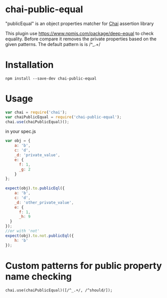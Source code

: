 # chai-public-equal 

"publicEqual" is an object properties matcher for [Chai](http://chaijs.com/) assertion library

This plugin use https://www.npmjs.com/package/deep-equal to check equality. Before compare it removes the private properties based on the given patterns.
The default pattern is is /^_.+/ 

Installation
===========

`npm install --save-dev chai-public-equal`

Usage
=====

```js
var chai = require('chai');
var chaiPublicEqual = require('chai-public-equal');
chai.use(chaiPublicEqual)();
```

in your spec.js
```js
var obj = {
	a: 'b',
	c: 'd',
	_d: 'private_value',
	e: {
	  f: 1,
	  _g: 2
	}
};
	
expect(obj).to.publicEql({
	a: 'b',
	c: 'd',
	_d: 'other_private_value',
	e: {
	  f: 1,
	  _h: 9
  }	  
});
//or with 'not'
expect(obj).to.not.publicEql({
	h: 'b'
});
```

Custom patterns for public property name checking
=====

`chai.use(chaiPublicEqual)([/^_.+/, /^should/]);`
 

